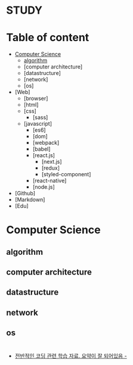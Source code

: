 # STUDY

# Table of content
* [Computer Science](#computer-science)
    * [algorithm](#algorithm)
    * [computer architecture]
    * [datastructure]
    * [network]
    * [os]
* [Web]
    * [browser]
    * [html]
    * [css]
        * [sass]
    * [javascript]
        * [es6]
        * [dom]
        * [webpack]
        * [babel]
        * [react.js]
            * [next.js]
            * [redux]
            * [styled-component]
        * [react-native]
        * [node.js]
* [Github]
* [Markdown]
* [Edu]

# Computer Science
## algorithm
## computer architecture
## datastructure
## network
## os
# 
    


* [전반적인 코딩 관련 학습 자료. 요약이 잘 되어있음 -  ](http://tcpschool.com/)
